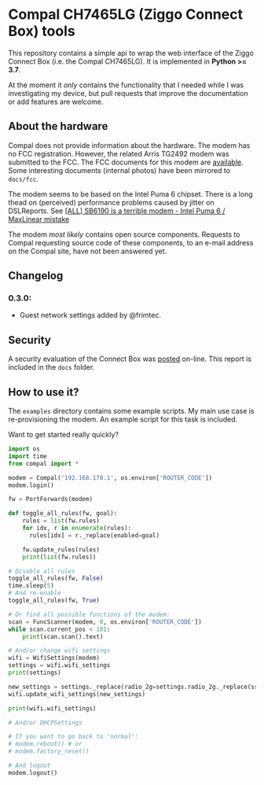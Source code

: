 Compal CH7465LG (Ziggo Connect Box) tools
=============================================

This repository contains a simple api to wrap the web interface of the Ziggo Connect Box (i.e. the
Compal CH7465LG). It is implemented in **Python >= 3.7**.

At the moment it *only* contains the functionality that I needed while I was investigating my
device, but pull requests that improve the documentation or add features are welcome.

About the hardware
------------------
Compal does not provide information about the hardware. The modem has no FCC registration.
However, the related Arris TG2492 modem was submitted to the FCC. The FCC documents for this
modem are [available][0]. Some interesting documents (internal photos) have been mirrored to
`docs/fcc`.

The modem seems to be based on the Intel Puma 6 chipset. There is a long thead on (perceived)
performance problems caused by jitter on DSLReports. See [[ALL] SB6190 is a terrible modem - Intel Puma 6 / MaxLinear mistake][1]


The modem *most likely* contains open source components. Requests to Compal requesting source
code of these components, to an e-mail address on the Compal site, have not been answered yet.

[0]: https://fccid.io/UIDTG2492
[1]: https://www.dslreports.com/forum/r31079834-ALL-SB6190-is-a-terrible-modem-Intel-Puma-6-MaxLinear-mistake

Changelog
---------

### 0.3.0:
  * Guest network settings added by @frimtec.

Security
--------
A security evaluation of the Connect Box was [posted](https://packetstormsecurity.com/files/137996/compalch7465lglc-bypassexec.txt)
on-line. This report is included in the `docs` folder.

How to use it?
--------------
The `examples` directory contains some example scripts. My main use case is re-provisioning the
modem. An example script for this task is included.

Want to get started really quickly?
```python
import os
import time
from compal import *

modem = Compal('192.168.178.1', os.environ['ROUTER_CODE'])
modem.login()

fw = PortForwards(modem)

def toggle_all_rules(fw, goal):
	rules = list(fw.rules)
	for idx, r in enumerate(rules):
	  rules[idx] = r._replace(enabled=goal)

	fw.update_rules(rules)
	print(list(fw.rules))

# Disable all rules
toggle_all_rules(fw, False)
time.sleep(5)
# And re-enable
toggle_all_rules(fw, True)

# Or find all possible functions of the modem:
scan = FuncScanner(modem, 0, os.environ['ROUTER_CODE'])
while scan.current_pos < 101:
	print(scan.scan().text)

# And/or change wifi settings
wifi = WifiSettings(modem)
settings = wifi.wifi_settings
print(settings)

new_settings = settings._replace(radio_2g=settings.radio_2g._replace(ssid='api_works'))
wifi.update_wifi_settings(new_settings)

print(wifi.wifi_settings)

# And/or DHCPSettings

# If you want to go back to 'normal':
# modem.reboot() # or
# modem.factory_reset()

# And logout
modem.logout()
```
